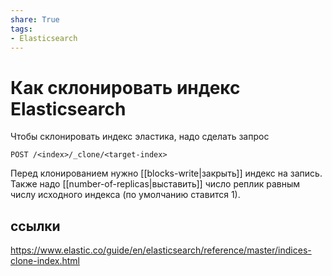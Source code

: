 ```yaml
---
share: True
tags: 
- Elasticsearch
---
```

# Как склонировать индекс Elasticsearch
Чтобы склонировать индекс эластика, надо сделать запрос
```http
POST /<index>/_clone/<target-index>
```

Перед клонированием нужно [[blocks-write|закрыть]] индекс на запись. Также надо [[number-of-replicas|выставить]] число реплик равным числу исходного индекса (по умолчанию ставится 1).
## ссылки
https://www.elastic.co/guide/en/elasticsearch/reference/master/indices-clone-index.html